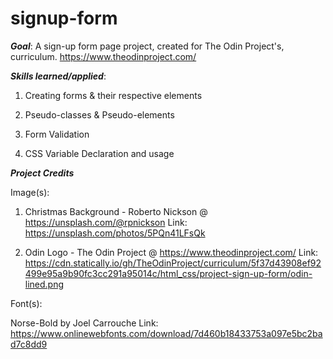 # signup-form

**_Goal_**:
A sign-up form page project, created for The Odin Project's, curriculum.
https://www.theodinproject.com/

**_Skills learned/applied_**:

1. Creating forms & their respective elements

2. Pseudo-classes & Pseudo-elements

3. Form Validation

4. CSS Variable Declaration and usage

**_Project Credits_**

Image(s):

1. Christmas Background - Roberto Nickson @ https://unsplash.com/@rpnickson
   Link: https://unsplash.com/photos/5PQn41LFsQk

2. Odin Logo - The Odin Project @ https://www.theodinproject.com/
   Link: https://cdn.statically.io/gh/TheOdinProject/curriculum/5f37d43908ef92499e95a9b90fc3cc291a95014c/html_css/project-sign-up-form/odin-lined.png

Font(s):

Norse-Bold by Joel Carrouche
Link: https://www.onlinewebfonts.com/download/7d460b18433753a097e5bc2bad7c8dd9
